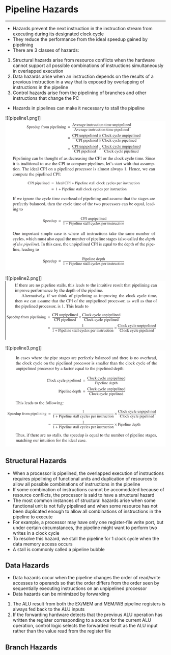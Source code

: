 # Pipeline Hazards
---
- Hazards prevent the next instruction in the instruction stream from executing during its designated clock cycle
- They reduce the performance from the ideal speedup gained by pipelining
- There are 3 classes of hazards:
1.  Structural hazards arise from resource conflicts when the hardware cannot support all possible combinations of instructions simultaneously in overlapped execution
2. Data hazards arise when an instruction depends on the results of a previous instruction in a way that is exposed by overlapping of instructions in the pipeline
3. Control hazards arise from the pipelining of branches and other instructions that change the PC
- Hazards in pipelines can make it necessary to stall the pipeline

![[pipeline1.png]]
![pipeline1](https://github.com/Shogunkayo/PES_Notes/blob/main/Microprocessor%20and%20Computer%20Architecture/Images/pipeline1.png)

![[pipeline2.png]]
![pipeline2](https://github.com/Shogunkayo/PES_Notes/blob/main/Microprocessor%20and%20Computer%20Architecture/Images/pipeline2.png)

![[pipeline3.png]]
![pipeline3](https://github.com/Shogunkayo/PES_Notes/blob/main/Microprocessor%20and%20Computer%20Architecture/Images/pipeline3.png)

## Structural Hazards
- When a processor is pipelined, the overlapped execution of instructions requires pipelining of functional units and duplication of resources to allow all possible combinations of instructions in the pipeline
- If some combination of instructions cannot be accomodated because of resource conflicts, the processor is said to have a structural hazard
- The most common instances of structural hazards arise when some functional unit is not fully pipelined and when some resource has not been duplicated enough to allow all combinations of instructions in the pipeline to execute
- For example, a processor may have only one register-file write port, but under certain circumstances, the pipeline might want to perform two writes in a clock cycle
- To resolve this hazard, we stall the pipeline for 1 clock cycle when the data memory access occurs
- A stall is commonly called a pipeline bubble

## Data Hazards
- Data hazards occur when the pipeline changes the order of read/write accesses to operands so that the order differs from the order seen by sequentially executing instructions on an unpipelined processor
- Data hazards can be minimized by forwarding
1. The ALU result from both the EX/MEM and MEM/WB pipeline registers is always fed back to the ALU inputs
2. If the forwarding hardware detects that the previous ALU operation has written the register corresponding to a source for the current ALU operation, control logic selects the forwarded result as the ALU input rather than the value read from the register file

## Branch Hazards

